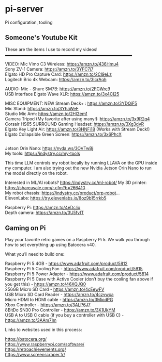 # pi-server
Pi configuration, tooling


## Someone's Youtube Kit

These are the items I use to record my videos!
▬▬▬▬▬▬▬▬▬▬▬▬▬▬▬▬▬▬▬▬▬▬▬▬▬▬▬▬▬▬

VIDEO:
  Mic Vimo C3 Wireless: https://amzn.to/436Hmu4  
  Sony ZV-1 Camera: https://amzn.to/3YFC7j7  
  Elgato HD Pro Capture Card: https://amzn.to/2CI9eLz  
  Logitech Brio 4k Webcam: https://amzn.to/3IcrAqh  
  
AUDIO:
  Mic - Shure SM7B: https://amzn.to/2FCWre9  
  USB Interface Elgato Wave XLR: https://amzn.to/3x4CI25  

MISC EQUIPMENT: 
  NEW Stream Deck+ : https://amzn.to/3YDQiF5  
  Mic Stand: https://amzn.to/3YhaWeF  
  Studio Mic Arm: https://amzn.to/2HI2em1  
  Camera Tripod (My favorite after using many!): https://amzn.to/3x9R2q4  
  Corsair HS65 SURROUND Gaming Headset: https://amzn.to/3Xg3dvR  
  Elgato Key Light Air: https://amzn.to/3HNFi18 (Works with Stream Deck!)  
  Elgato Collapsible Green Screen: https://amzn.to/3x6PhcX  


## 

Jetson Orin Nano: https://nvda.ws/3OVTwBj  
My tools: https://indystry.cc/my-tools  

This time LLM controls my robot locally by running LLAVA on the GPU inside my computer. I am also trying out the new Nvidia Jetson Orin Nano to run the model directly on the robot. 

Interested in ML/AI robots? https://indystry.cc/ml-robot/
  My 3D printer: https://shareasale.com/r.cfm?b=266410...  
  My robot chassis: https://indystry.cc/product/orp-robot...  
  ElevenLabs: https://try.elevenlabs.io/8oz9b15rrkb5

Raspberry Pi: https://amzn.to/4eDcIio  
Depth camera: https://amzn.to/3U5fvIT

## Gaming on Pi

Play your favorite retro games on a Raspberry Pi 5. We walk you through how to set everything up using Batocera v40.


What you’ll need to build one:

  Raspberry Pi 5 4GB - https://www.adafruit.com/product/5812  
  Raspberry Pi 5 Cooling Fan - https://www.adafruit.com/product/5815  
  Raspberry Pi 5 Power Adapter - https://www.adafruit.com/product/5814  
  Raspberry PI 5 Case with Active Cooler (don’t buy the cooling fan above if you get this) - https://amzn.to/46XQJQ0  
  256GB Micro SD Card - https://amzn.to/4cEewFV  
  USB Micro SD Card Reader - https://amzn.to/4czvwxa  
  Micro HDMI to HDMI cable - https://amzn.to/3MiodPG  
  Xbox Controller - https://amzn.to/3ALP6J7  
  8BitDo SN30 Pro Controller - https://amzn.to/3X1UkYM  
  USB A to USB C cable (if you buy a controller with USB C) - https://amzn.to/3AAm7Im  

Links to websites used in this process:

  https://batocera.org/  
  https://www.raspberrypi.com/software/  
  https://retroachievements.org/  
  https://www.screenscraper.fr/  
